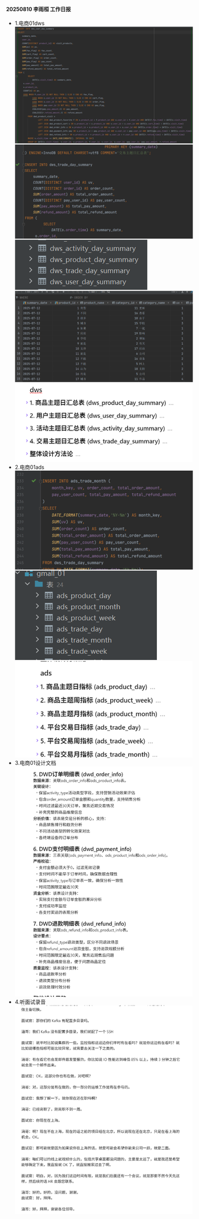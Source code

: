 #### 20250810 李雨桓 工作日报
* 1.电商01dws![img_1.png](img_1.png)![img_2.png](img_2.png)![img_3.png](img_3.png)![img_4.png](img_4.png)![img_8.png](img_8.png)
* 2.电商01ads![img_6.png](img_6.png)![img_5.png](img_5.png)![img_9.png](img_9.png)
* 3.电商01设计文档![img_7.png](img_7.png)
* 4.听面试录音![img.png](img.png)